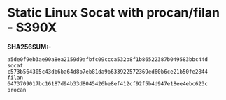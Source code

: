 # Static Linux Socat with procan/filan - S390X


**SHA256SUM:-**


```
a5de0f9eb3ae90a8ea2159d9afbfc09ccca532b8f1b86522387b049583bbc44d  socat
c573b564305c43db6ba64d8b7eb81da9b633922572369ed60b6ce21b50fe2844  filan
6473709017bc16187d94b33d8045426be8ef412cf92f5b4d947e18ee4ebc623c  procan
```
